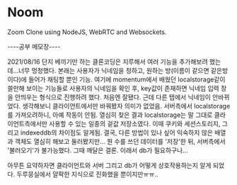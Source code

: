 # Noom

Zoom Clone using NodeJS, WebRTC and Websockets.


----공부 메모장----

2021/08/16
단지 베끼기만 하는 클론코딩은 지루해서 여러 기능을 추가해보려 했는데...너무 멍청했다.
본래는 사용자가 닉네임을 정하고, 원하는 방(이름이 같으면 같은방이다)에 들어가 채팅할 뿐인 기능. 
여기에 momentum에서 배웠던 localstorage같이 쓸만해 보이는 기능들로 사용자의 닉네임을 확인 후, key값이 존재하면 닉네임 입력 창을 안띄우는 형식으로 진행하려 했다.
처음엔 잘됐다. 근데 다른 탭에서 닉네임이 안바뀌었다. 생각해보니 클라이언트에서만 바꿔봤자 의미가 없었음. 서버측에서 localstorage를 가져오려하니, 아예 작동이 안됨.
열심히 찾은 결과 localstorage는 말 그대로 클라이언트측에서만 사용할 수 있는 일종의 겉값 저장소였다. 이때 쿠키와 세션스토리지, 그리고 indexeddb의 차이점도 알게됨.
결국, 다른 방법이 있나 싶어 익숙하지 않은 배열과 객체도 열심히 해보고 둘러봤지만...
뭔 수를 쓰던 데이터를 '저장'한 뒤, 서버측에서 '불러오기'가 불가능했다.
그때 깨달은 결론. 이래서 db가 필요하구나...

아무튼 요약하자면 클라이언트와 서버 그리고 db가 어떻게 상호작용하는지 알게 되었다.
두루뭉실에서 얄팍한 지식으로 진화했을 뿐이지만ㅠㅠ..
